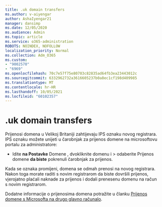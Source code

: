 ```yaml
---
title: .uk domain transfers
ms.author: v-aiyengar
author: AshaIyengar21
manager: dansimp
ms.date: 12/05/2020
ms.audience: Admin
ms.topic: article
ms.service: o365-administration
ROBOTS: NOINDEX, NOFOLLOW
localization_priority: Normal
ms.collection: Adm_O365
ms.custom:
- "9002570"
- "6969"
ms.openlocfilehash: 70c7e57f75e80703c82835ad64fb3ea23443012c
ms.sourcegitcommit: 6332962732a3616605237b0a8ec1cf198d409985
ms.translationtype: MT
ms.contentlocale: hr-HR
ms.lasthandoff: 10/05/2021
ms.locfileid: "60102357"
---
```

# <a name="uk-domain-transfers"></a>.uk domain transfers

Prijenosi domena u Velikoj Britaniji zahtijevaju IPS oznaku novog registrara. IPS oznaku možete unijeti u čarobnjak za prijenos domene na microsoftovu portalu za administratore:

- Idite **na Postavke** Domene , dvokliknite domenu i  >  [](https://admin.microsoft.com/#/Domains)odaberite Prijenos domene **da biste** pokrenuli čarobnjak za prijenos.

Kada se oznaka promijeni, domena se odmah prenosi na novog registrara. Nakon toga morate raditi s novim registrarom da biste dovršili prijenos, vjerojatno plaćali naknade za prijenos i dodali prenesenu domenu na račun s novim registrarom.

Dodatne informacije o prijenosima domena potražite u članku [Prijenos domene s Microsofta na drugo glavno računalo](https://docs.microsoft.com/microsoft-365/admin/get-help-with-domains/transfer-a-domain-from-microsoft-to-another-host).
